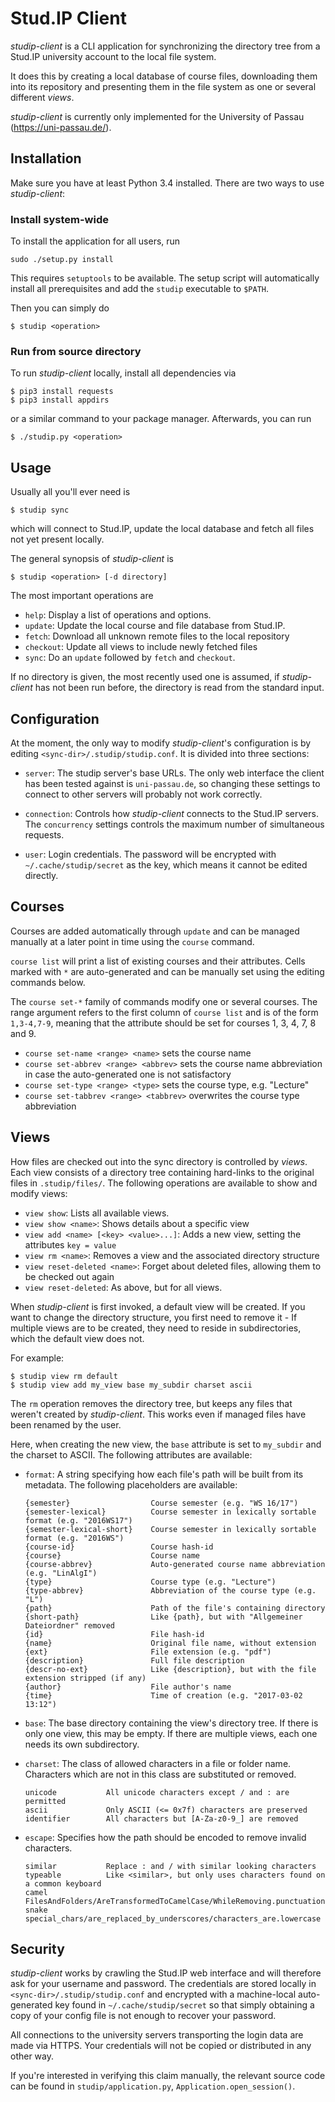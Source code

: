 Stud.IP Client
==============

_studip-client_ is a CLI application for synchronizing the directory tree from a Stud.IP
university account to the local file system.

It does this by creating a local database of course files, downloading them into its repository
and presenting them in the file system as one or several different _views_.

_studip-client_ is currently only implemented for the University of Passau (https://uni-passau.de/).

Installation
------------

Make sure you have at least Python 3.4 installed. There are two ways to use _studip-client_:

### Install system-wide

To install the application for all users, run

```
sudo ./setup.py install
```

This requires `setuptools` to be available. The setup script will
automatically install all prerequisites and add the `studip` executable to `$PATH`.

Then you can simply do

```
$ studip <operation>
```

### Run from source directory

To run _studip-client_ locally, install all dependencies via

```
$ pip3 install requests
$ pip3 install appdirs
```

or a similar command to your package manager. Afterwards, you can run

```
$ ./studip.py <operation>
```

Usage
-----

Usually all you'll ever need is

```
$ studip sync
```

which will connect to Stud.IP, update the local database and fetch all files not yet present
locally.

The general synopsis of _studip-client_ is

```
$ studip <operation> [-d directory]
```

The most important operations are

- `help`: Display a list of operations and options.
- `update`: Update the local course and file database from Stud.IP.
- `fetch`: Download all unknown remote files to the local repository
- `checkout`: Update all views to include newly fetched files
- `sync`: Do an `update` followed by `fetch` and `checkout`.

If no directory is given, the most recently used one is assumed, if _studip-client_ has not been
run before, the directory is read from the standard input.

Configuration
-------------

At the moment, the only way to modify _studip-client_'s configuration is by editing
`<sync-dir>/.studip/studip.conf`. It is divided into three sections:

- `server`: The studip server's base URLs. The only web interface the client has been tested
  against is `uni-passau.de`, so changing these settings to connect to other servers will probably
  not work correctly.

- `connection`: Controls how _studip-client_ connects to the Stud.IP servers. The `concurrency`
  settings controls the maximum number of simultaneous requests.

- `user`: Login credentials. The password will be encrypted with `~/.cache/studip/secret` as the
  key, which means it cannot be edited directly.

Courses
-------

Courses are added automatically through `update` and can be managed manually at a later point in
time using the `course` command.

`course list` will print a list of existing courses and their attributes. Cells marked with `*`
are auto-generated and can be manually set using the editing commands below.

The `course set-*` family of commands modify one or several courses. The range argument refers
to the first column of `course list` and is of the form `1,3-4,7-9`, meaning that the attribute
should be set for courses 1, 3, 4, 7, 8 and 9.

- `course set-name <range> <name>` sets the course name
- `course set-abbrev <range> <abbrev>` sets the course name abbreviation in case the
auto-generated one is not satisfactory
- `course set-type <range> <type>` sets the course type, e.g. "Lecture"
- `course set-tabbrev <range> <tabbrev>` overwrites the course type abbreviation

Views
-----

How files are checked out into the sync directory is controlled by _views_. Each view consists of
a directory tree containing hard-links to the original files in `.studip/files/`. The following
operations are available to show and modify views:

- `view show`: Lists all available views.
- `view show <name>`: Shows details about a specific view
- `view add <name> [<key> <value>...]`: Adds a new view, setting the attributes `key = value`
- `view rm <name>`: Removes a view and the associated directory structure
- `view reset-deleted <name>`: Forget about deleted files, allowing them to be checked out again
- `view reset-deleted`: As above, but for all views.

When _studip-client_ is first invoked, a default view will be created. If you want to change
the directory structure, you first need to remove it - If multiple views are to be created, they
need to reside in subdirectories, which the default view does not.

For example:

```
$ studip view rm default
$ studip view add my_view base my_subdir charset ascii
```

The `rm` operation removes the directory tree, but keeps any files that weren't created by
_studip-client_. This works even if managed files have been renamed by the user.

Here, when creating the new view, the `base` attribute is set to `my_subdir` and the charset to
ASCII. The following attributes are available:

- `format`: A string specifying how each file's path will be built from its metadata. The
    following placeholders are available:

    ```
    {semester}                  Course semester (e.g. "WS 16/17")
    {semester-lexical}          Course semester in lexically sortable format (e.g. "2016WS17")
    {semester-lexical-short}    Course semester in lexically sortable format (e.g. "2016WS")
    {course-id}                 Course hash-id
    {course}                    Course name
    {course-abbrev}             Auto-generated course name abbreviation (e.g. "LinAlgI")
    {type}                      Course type (e.g. "Lecture")
    {type-abbrev}               Abbreviation of the course type (e.g. "L")
    {path}                      Path of the file's containing directory
    {short-path}                Like {path}, but with "Allgemeiner Dateiordner" removed
    {id}                        File hash-id
    {name}                      Original file name, without extension
    {ext}                       File extension (e.g. "pdf")
    {description}               Full file description
    {descr-no-ext}              Like {description}, but with the file extension stripped (if any)
    {author}                    File author's name
    {time}                      Time of creation (e.g. "2017-03-02 13:12")
    ```

- `base`: The base directory containing the view's directory tree. If there is only one view,
    this may be empty. If there are multiple views, each one needs its own subdirectory.

- `charset`: The class of allowed characters in a file or folder name. Characters which are not
    in this class are substituted or removed.

    ```
    unicode           All unicode characters except / and : are permitted
    ascii             Only ASCII (<= 0x7f) characters are preserved
    identifier        All characters but [A-Za-z0-9_] are removed
    ```

- `escape`: Specifies how the path should be encoded to remove invalid characters.

    ```
    similar           Replace : and / with similar looking characters
    typeable          Like <similar>, but only uses characters found on a common keyboard
    camel             FilesAndFolders/AreTransformedToCamelCase/WhileRemoving.punctuation
    snake             special_chars/are_replaced_by_underscores/characters_are.lowercase
    ```

Security
--------

_studip-client_ works by crawling the Stud.IP web interface and will therefore ask for your
username and password. The credentials are stored locally in `<sync-dir>/.studip/studip.conf` and
encrypted with a machine-local auto-generated key found in `~/.cache/studip/secret` so that
simply obtaining a copy of your config file is not enough to recover your password.

All connections to the university servers transporting the login data are made via HTTPS.
Your credentials will not be copied or distributed in any other way.

If you're interested in verifying this claim manually, the relevant source code can be found in
`studip/application.py`, `Application.open_session()`.
